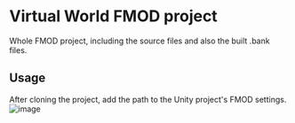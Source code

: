 # Virtual World FMOD project

Whole FMOD project, including the source files and also the built .bank files.

## Usage
After cloning the project, add the path to the Unity project's FMOD settings.
![image](https://github.com/Pelinrakennusryhma/VirtualWorldFMOD/assets/32650229/a21c0efb-99c8-4722-8bee-e2f350432876)
